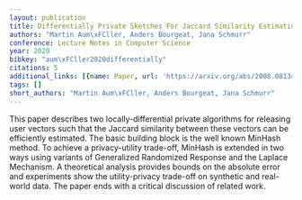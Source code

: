 ```yaml
---
layout: publication
title: Differentially Private Sketches For Jaccard Similarity Estimation
authors: "Martin Aum\xFCller, Anders Bourgeat, Jana Schmurr"
conference: Lecture Notes in Computer Science
year: 2020
bibkey: "aum\xFCller2020differentially"
citations: 5
additional_links: [{name: Paper, url: 'https://arxiv.org/abs/2008.08134'}]
tags: []
short_authors: "Martin Aum\xFCller, Anders Bourgeat, Jana Schmurr"
---
```

This paper describes two locally-differential private algorithms for
releasing user vectors such that the Jaccard similarity between these vectors
can be efficiently estimated. The basic building block is the well known
MinHash method. To achieve a privacy-utility trade-off, MinHash is extended in
two ways using variants of Generalized Randomized Response and the Laplace
Mechanism. A theoretical analysis provides bounds on the absolute error and
experiments show the utility-privacy trade-off on synthetic and real-world
data. The paper ends with a critical discussion of related work.